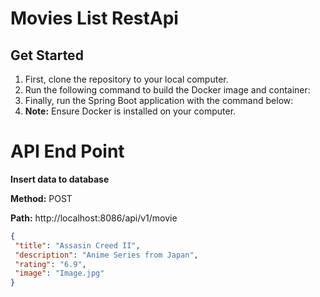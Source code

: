 # Movies List RestApi

## Get Started

1. First, clone the repository to your local computer.
2. Run the following command to build the Docker image and container: 
3. Finally, run the Spring Boot application with the command below: 
4. **Note:** Ensure Docker is installed on your computer.

# API End Point

**Insert data to database**

**Method:** POST

**Path:** http://localhost:8086/api/v1/movie

```json
{
 "title": "Assasin Creed II",
 "description": "Anime Series from Japan",
 "rating": "6.9",
 "image": "Image.jpg"
}
